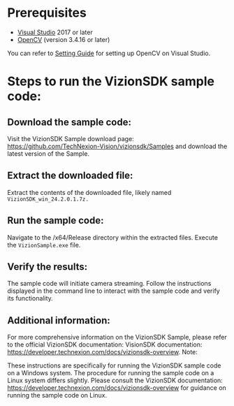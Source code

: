 # Prerequisites

- [Visual Studio](https://visualstudio.microsoft.com/zh-hant/downloads/) 2017 or later
- [OpenCV](https://opencv.org/releases/#:~:text=*-,OpenCV%20%E2%80%93%203.4.16,-2021-10-11) (version 3.4.16 or later)

You can refer to [Setting Guide](https://developer.technexion.com/docs/vizionsdk-sample-build-buide-on-windows) for setting up OpenCV on Visual Studio. 
# Steps to run the VizionSDK sample code:

## Download the sample code:

Visit the VizionSDK Sample download page: https://github.com/TechNexion-Vision/vizionsdk/Samples and download the latest version of the Sample.
## Extract the downloaded file:

Extract the contents of the downloaded file, likely named ```VizionSDK_win_24.2.0.1.7z.```
## Run the sample code:

Navigate to the /x64/Release directory within the extracted files.
Execute the ```VizionSample.exe``` file.
## Verify the results:

The sample code will initiate camera streaming.
Follow the instructions displayed in the command line to interact with the sample code and verify its functionality.
## Additional information:

For more comprehensive information on the VizionSDK Sample, please refer to the official VizionSDK documentation: VisionSDK documentation: https://developer.technexion.com/docs/vizionsdk-overview.
Note:

These instructions are specifically for running the VizionSDK sample code on a Windows system. The procedure for running the sample code on a Linux system differs slightly. Please consult the VizionSDK documentation: https://developer.technexion.com/docs/vizionsdk-overview for guidance on running the sample code on Linux.

